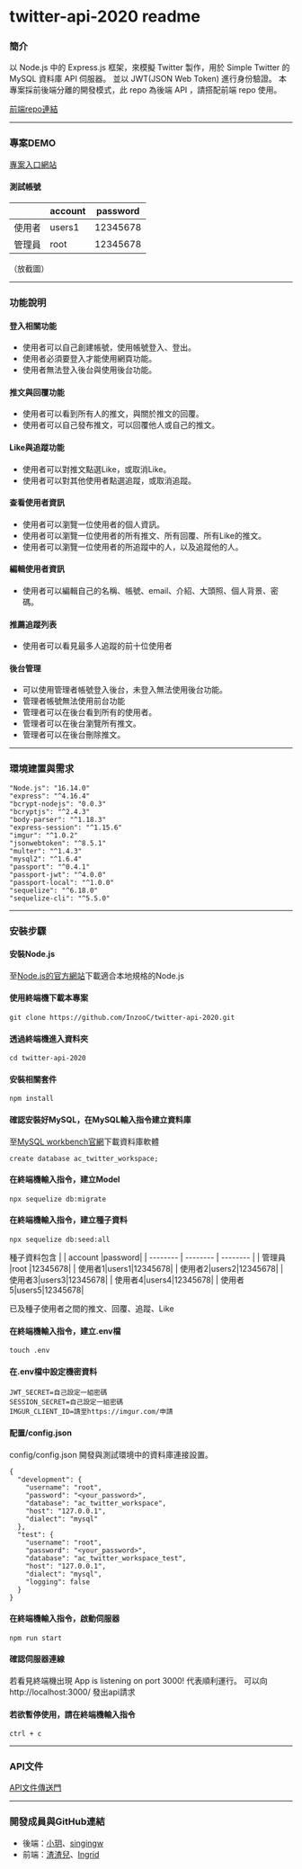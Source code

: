 # twitter-api-2020 readme
### 簡介
以 Node.js 中的 Express.js 框架，來模擬 Twitter 製作，用於 Simple Twitter 的 MySQL 資料庫 API 伺服器。
並以 JWT(JSON Web Token) 進行身份驗證。
本專案採前後端分離的開發模式，此 repo  為後端 API ，請搭配前端 repo 使用。

[前端repo連結](https://github.com/Ingrid-chi/twitter_frontend)

---

### 專案DEMO
[專案入口網站](https://ingrid-chi.github.io/twitter_frontend/#/signin)

#### 測試帳號

|  | account |password|
| -------- | -------- | -------- |
| 使用者|users1|12345678|
|管理員|root|12345678|

（放截圖）

---
### 功能說明
#### 登入相關功能
* 使用者可以自己創建帳號，使用帳號登入、登出。
* 使用者必須要登入才能使用網頁功能。
* 使用者無法登入後台與使用後台功能。

#### 推文與回覆功能
* 使用者可以看到所有人的推文，與關於推文的回覆。
* 使用者可以自己發布推文，可以回覆他人或自己的推文。

#### Like與追蹤功能
* 使用者可以對推文點選Like，或取消Like。
* 使用者可以對其他使用者點選追蹤，或取消追蹤。

#### 查看使用者資訊
* 使用者可以瀏覽一位使用者的個人資訊。
* 使用者可以瀏覽一位使用者的所有推文、所有回覆、所有Like的推文。
* 使用者可以瀏覽一位使用者的所追蹤中的人，以及追蹤他的人。

#### 編輯使用者資訊
* 使用者可以編輯自己的名稱、帳號、email、介紹、大頭照、個人背景、密碼。

#### 推薦追蹤列表
* 使用者可以看見最多人追蹤的前十位使用者

#### 後台管理
* 可以使用管理者帳號登入後台，未登入無法使用後台功能。
* 管理者帳號無法使用前台功能
* 管理者可以在後台看到所有的使用者。
* 管理者可以在後台瀏覽所有推文。
* 管理者可以在後台刪除推文。

---
### 環境建置與需求
```
"Node.js": "16.14.0"
"express": "^4.16.4"
"bcrypt-nodejs": "0.0.3"
"bcryptjs": "^2.4.3"
"body-parser": "^1.18.3"
"express-session": "^1.15.6"
"imgur": "^1.0.2"
"jsonwebtoken": "^8.5.1"
"multer": "^1.4.3"
"mysql2": "^1.6.4"
"passport": "^0.4.1"
"passport-jwt": "^4.0.0"
"passport-local": "^1.0.0"
"sequelize": "^6.18.0"
"sequelize-cli": "^5.5.0"
```

---

### 安裝步驟
#### 安裝Node.js
至[Node.js的官方網站](https://nodejs.org)下載適合本地規格的Node.js

#### 使用終端機下載本專案
```
git clone https://github.com/InzooC/twitter-api-2020.git
```

#### 透過終端機進入資料夾
```
cd twitter-api-2020
```

#### 安裝相關套件
```
npm install
```

#### 確認安裝好MySQL，在MySQL輸入指令建立資料庫
至[MySQL workbench官網](https://dev.mysql.com/downloads/workbench/)下載資料庫軟體
```
create database ac_twitter_workspace;
```
#### 在終端機輸入指令，建立Model
```
npx sequelize db:migrate
```

#### 在終端機輸入指令，建立種子資料
```
npx sequelize db:seed:all
```
種子資料包含
|      | account |password|
| -------- | -------- | -------- |
| 管理員 |root  |12345678|
| 使用者1|users1|12345678|
| 使用者2|users2|12345678|
| 使用者3|users3|12345678|
| 使用者4|users4|12345678|
| 使用者5|users5|12345678|

已及種子使用者之間的推文、回覆、追蹤、Like

#### 在終端機輸入指令，建立.env檔
```
touch .env
```
#### 在.env檔中設定機密資料
```
JWT_SECRET=自己設定一組密碼
SESSION_SECRET=自己設定一組密碼
IMGUR_CLIENT_ID=請至https://imgur.com/申請
```

#### 配置/config.json
config/config.json 開發與測試環境中的資料庫連接設置。
```
{
  "development": {
    "username": "root",
    "password": "<your_password>",
    "database": "ac_twitter_workspace",
    "host": "127.0.0.1",
    "dialect": "mysql"
  },
  "test": {
    "username": "root",
    "password": "<your_password>",
    "database": "ac_twitter_workspace_test",
    "host": "127.0.0.1",
    "dialect": "mysql",
    "logging": false
  }
}
```

#### 在終端機輸入指令，啟動伺服器
```
npm run start
```
#### 確認伺服器連線
若看見終端機出現 App is listening on port 3000! 代表順利運行。
可以向http://localhost:3000/ 發出api請求

#### 若欲暫停使用，請在終端機輸入指令
```
ctrl + c
```

---
### API文件
[API文件傳送門](https://hackmd.io/OhVqwYoaR3SiqcRCgP2JqQ?view)

---

### 開發成員與GitHub連結
* 後端：[小玥](https://github.com/InzooC)、[singingw](https://github.com/singingw)
* 前端：[渣渣兒](https://github.com/yaoqizha)、[Ingrid](https://github.com/Ingrid-chi)

